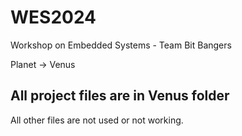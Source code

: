 # WES2024
Workshop on Embedded Systems - Team Bit Bangers

Planet -> Venus

## All project files are in Venus folder

All other files are not used or not working.
